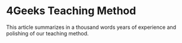 <!-- hide -->
# 4Geeks Teaching Method
<!-- endhide -->

This article summarizes in a thousand words years of experience and polishing of our teaching method.
